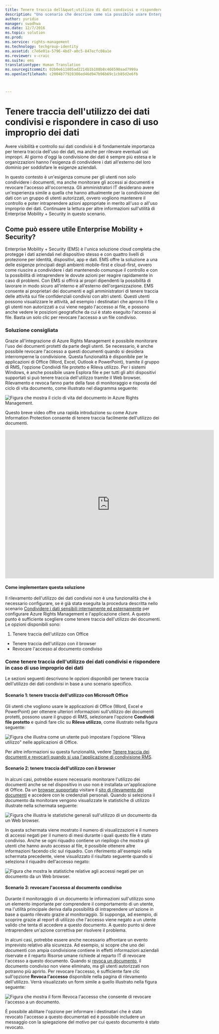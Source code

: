```yaml
---
title: Tenere traccia dell&quot;utilizzo di dati condivisi e rispondere in caso di uso improprio dei dati | Azure Rights Management
description: "Uno scenario che descrive come sia possibile usare Enterprise Mobility + Security per tenere traccia dell&quot;uso dei dati condivisi e rispondere in caso di uso improprio sfruttando le funzionalità di Azure Rights Management."
author: yuridio
manager: swadhwa
ms.date: 12/7/2016
ms.topic: solution
ms.prod: 
ms.service: rights-management
ms.technology: techgroup-identity
ms.assetid: c7e6e01a-5796-4bd7-a0c5-847ecfc08a1e
ms.reviewer: v-craic
ms.suite: ems
translationtype: Human Translation
ms.sourcegitcommit: 02b0e611805ad2214b1b108b8c466590aad7999a
ms.openlocfilehash: c2004b77928386ed46d947b96b69c1cb85d2e6fb



---
```


# <a name="track-usage-of-shared-data-and-respond-to-data-abuse"></a>Tenere traccia dell'utilizzo dei dati condivisi e rispondere in caso di uso improprio dei dati

Avere visibilità e controllo sui dati condivisi è di fondamentale importanza per tenera traccia dell'uso dei dati, ma anche per rilevare eventuali usi impropri. Al giorno d'oggi la condivisione dei dati è sempre più estesa e le organizzazioni hanno l'esigenza di condividere i dati all'esterno del loro dominio per soddisfare le esigenze aziendali.

In questo contesto è un'esigenza comune per gli utenti non solo condividere i documenti, ma anche monitorare gli accessi ai documenti e revocare l'accesso all'occorrenza. Gli amministratori IT desiderano avere un'esperienza simile a quella che hanno attualmente per la condivisione dei dati con un gruppo di utenti autorizzati, ovvero vogliono mantenere il controllo e poter intraprendere azioni appropriate in merito all'uso o all'uso improprio dei dati. Continuare la lettura per altre informazioni sull'utilità di Enterprise Mobility + Security in questo scenario.

## <a name="how-can-enterprise-mobility--security-help-you"></a>Come può essere utile Enterprise Mobility + Security?
Enterprise Mobility + Security (EMS) è l'unica soluzione cloud completa che protegge i dati aziendali nel dispositivo stesso e con quattro livelli di protezione per identità, dispositivi, app e dati. EMS offre la soluzione a una delle esigenze principali degli ambienti mobile-first e cloud-first, ovvero come riuscire a condividere i dati mantenendo comunque il controllo e con la possibilità di intraprendere le dovute azioni per reagire rapidamente in caso di problemi. Con EMS si offrirà ai propri dipendenti la possibilità di lavorare in modo sicuro all'interno e all'esterno dell'organizzazione. EMS consente ai proprietari dei documenti e agli amministratori di tenere traccia delle attività sui file confidenziali condivisi con altri utenti. Questi utenti possono visualizzare le attività, ad esempio i destinatari che aprono il file o gli utenti non autorizzati a cui viene negato l'accesso ai file, e possono anche vedere le posizioni geografiche da cui è stato eseguito l'accesso ai file. Basta un solo clic per revocare l'accesso a un file condiviso.

### <a name="recommended-solution"></a>Soluzione consigliata
Grazie all'integrazione di Azure Rights Management è possibile monitorare l'uso dei documenti protetti da parte degli utenti. Se necessario, è anche possibile revocare l'accesso a questi documenti quando si desidera interromperne la condivisione. Questa funzionalità è disponibile per le applicazioni di Office (Word, Excel, Outlook e PowerPoint), tramite il gruppo di RMS, l'opzione Condividi file protetto e Rileva utilizzo. Per i sistemi Windows, è anche possibile usare Esplora file e per tutti gli altri dispositivi supportati si può tenere traccia dell'utilizzo tramite il Web browser. Rilevamento e revoca fanno parte della fase di monitoraggio e risposta del ciclo di vita documento, come illustrato nel diagramma seguente:

![Figura che mostra il ciclo di vita del documento in Azure Rights Management.](./media/infoprotect-track-usage-scenario/infoprotect-track-usage-scenario-fig1.png)

Questo breve video offre una rapida introduzione su come Azure Information Protection consente di tenere traccia facilmente dell'utilizzo dei documenti.

<iframe width="675" height="480" src="https://sec.ch9.ms/ch9/76ac/35499c0a-859c-4a3e-9a5c-fa4e5d0e76ac/AzureRMSDocumentTrackingandRevocation_high.mp4 " frameborder="0" allowfullscreen></iframe>

#### <a name="how-to-implement-this-solution"></a>Come implementare questa soluzione
Il rilevamento dell'utilizzo dei dati condivisi non è una funzionalità che è necessario configurare, se è già stata eseguita la procedura descritta nello scenario [Condividere i dati sensibili internamente ed esternamente](https://docs.microsoft.com/enterprise-mobility-security/solutions/share-sensitive-data) per configurare Azure Rights Management e l'applicazione client. A questo punto è sufficiente scegliere come tenere traccia dell'utilizzo dei documenti. Le opzioni disponibili sono:

1. Tenere traccia dell'utilizzo con Office
- Tenere traccia dell'utilizzo con il browser
- Revocare l'accesso al documento condiviso

### <a name="how-to-track-usage-of-shared-data-and-respond-to-data-abuse"></a>Come tenere traccia dell'utilizzo dei dati condivisi e rispondere in caso di uso improprio dei dati
Le sezioni seguenti descrivono le opzioni disponibili per tenere traccia dell'utilizzo dei dati condivisi in base a uno scenario specifico.

#### <a name="scenario-1-track-usage-using-microsoft-office"></a>Scenario 1: tenere traccia dell'utilizzo con Microsoft Office
Gli utenti che vogliono usare le applicazioni di Office (Word, Excel e PowerPoint) per ottenere ulteriori informazioni sull'utilizzo dei documenti protetti, possono usare il gruppo di RMS, selezionare l'opzione **Condividi file protetto** e quindi fare clic su **Rileva utilizzo**, come illustrato nella figura seguente:

![Figura che illustra come un utente può impostare l'opzione "Rileva utilizzo" nelle applicazioni di Office.](./media/infoprotect-track-usage-scenario/infoprotect-track-usage-scenario-fig2.png)

Per altre informazioni su questa funzionalità, vedere [Tenere traccia dei documenti e revocarli quando si usa l'applicazione di condivisione RMS](https://docs.microsoft.com/information-protection/rms-client/sharing-app-track-revoke).

#### <a name="scenario-2-track-usage-using-browser"></a>Scenario 2: tenere traccia dell'utilizzo con il browser
In alcuni casi, potrebbe essere necessario monitorare l'utilizzo dei documenti anche se nel dispositivo in uso non è installata un'applicazione di Office. Da un [browser supportato](https://docs.microsoft.com/rights-management/rms-client/sharing-app-track-revoke) visitare il [sito di rilevamento dei documenti](http://go.microsoft.com/fwlink/?LinkId=529562) e accedere con le credenziali personali. Quando si seleziona il documento da monitorare vengono visualizzate le statistiche di utilizzo illustrate nella schermata seguente:

![Figura che illustra le statistiche generali sull'utilizzo di un documento da un Web browser.](./media/infoprotect-track-usage-scenario/infoprotect-track-usage-scenario-fig3.png)

In questa schermata viene mostrato il numero di visualizzazioni e il numero di accessi negati per il numero di mesi durante i quali questo file è stato condiviso. Anche se ogni riquadro contiene un riepilogo che mostra gli utenti che hanno avuto accesso al file, è possibile ottenere altre informazioni facendo clic sul riquadro. Con riferimento all'esempio nella schermata precedente, viene visualizzato il risultato seguente quando si seleziona il riquadro dell'accesso negato:

![Figura che mostra le statistiche relative agli accessi negati per un documento da un Web browser.](./media/infoprotect-track-usage-scenario/infoprotect-track-usage-scenario-fig4.png)

#### <a name="scenario-3-revoke-access-to-shared-document"></a>Scenario 3: revocare l'accesso al documento condiviso

Durante il monitoraggio di un documento le informazioni sull'utilizzo sono un elemento importante per comprendere il comportamento di un utente, ma l'utilità principale deriva dalla possibilità di intraprendere un'azione in base a quanto rilevato grazie al monitoraggio. Si supponga, ad esempio, di scoprire grazie al report di utilizzo che l'accesso viene negato a un utente valido che tenta di accedere a questo documento. A questo punto si deve intraprendere un'azione correttiva per risolvere il problema.

In alcuni casi, potrebbe essere anche necessario affrontare un evento imprevisto relativo alla sicurezza. Ad esempio, si scopre che uno dei documenti con ampia condivisione contiene in effetti informazioni aziendali riservate e il reparto Risorse umane richiede al reparto IT di revocare l'accesso a questo documento. Quando si [revoca un documento](https://docs.microsoft.com/rights-management/rms-client/sharing-app-track-revoke), il documento condiviso non viene eliminato, ma gli utenti autorizzati non potranno più aprirlo. Per revocare l'accesso, è sufficiente fare clic sull'opzione **Revoca l'accesso** disponibile nella pagina di rilevamento dell'utilizzo. Verrà visualizzato un form simile a quello illustrato nella figura seguente:

![Figura che mostra il form Revoca l'accesso che consente di revocare l'accesso a un documento.](./media/infoprotect-track-usage-scenario/infoprotect-track-usage-scenario-fig5.png)

È possibile abilitare l'opzione per informare i destinatari che è stato revocato l'accesso a questo documentati ed è possibile includere un messaggio con la spiegazione del motivo per cui questo documento è stato revocato.



<!--HONumber=Dec16_HO2-->


